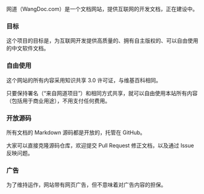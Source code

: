 网道（WangDoc.com）是一个文档网站，提供互联网的开发文档，正在建设中。

### 目标

这个项目的目标是，为互联网开发提供高质量的、拥有自主版权的、可以自由使用的中文软件文档。

### 自由使用

这个网站的所有内容采用知识共享 3.0 许可证，与维基百科相同。

只要保持署名（“来自网道项目”）和相同方式共享，就可以自由使用本站所有内容（包括用于商业用途），不用支付任何费用。

### 开放源码

所有文档的 Markdown 源码都是开放的，托管在 GitHub。

大家可以直接克隆源码仓库，欢迎提交 Pull Request 修正文档，以及通过 Issue 反映问题。

### 广告

为了维持运作，网站带有网页广告，但不意味着对广告内容的担保。


